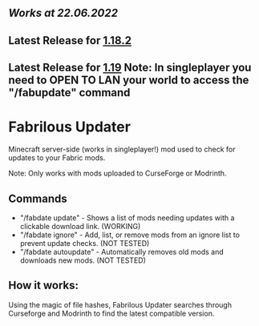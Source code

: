 ## _**Works at 22.06.2022**_
## Latest Release for [1.18.2](https://github.com/mllightitup/fabrilous-updater/releases/tag/fu3.0+1.18.2) 
## Latest Release for [1.19](https://github.com/mllightitup/fabrilous-updater/releases/tag/fu3.0+1.19) Note: In singleplayer you need to OPEN TO LAN your world to access the "/fabupdate" command

# Fabrilous Updater
Minecraft server-side (works in singleplayer!) mod used to check for updates to your Fabric mods.

Note: Only works with mods uploaded to CurseForge or Modrinth.


## Commands
* "/fabdate update" - Shows a list of mods needing updates with a clickable download link. (WORKING)
* "/fabdate ignore"  -  Add, list, or remove mods from an ignore list to prevent update checks. (NOT TESTED)
* "/fabdate autoupdate" - Automatically removes old mods and downloads new mods.  (NOT TESTED)


## How it works:
Using the magic of file hashes, Fabrilous Updater searches through Curseforge and Modrinth to find the latest compatible version.
